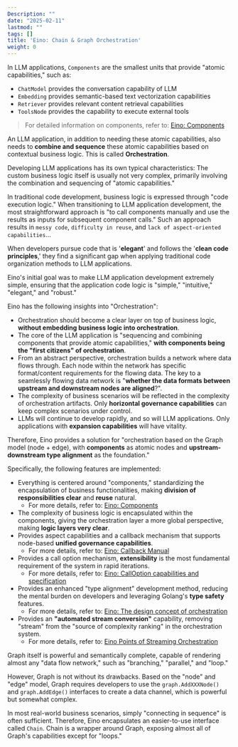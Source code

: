 ```yaml
---
Description: ""
date: "2025-02-11"
lastmod: ""
tags: []
title: 'Eino: Chain & Graph Orchestration'
weight: 0
---
```


In LLM applications, `Components` are the smallest units that provide "atomic capabilities," such as:

- `ChatModel` provides the conversation capability of LLM
- `Embedding` provides semantic-based text vectorization capabilities
- `Retriever` provides relevant content retrieval capabilities
- `ToolsNode` provides the capability to execute external tools

> For detailed information on components, refer to: [Eino: Components](/en/docs/eino/core_modules/components)

An LLM application, in addition to needing these atomic capabilities, also needs to **combine and sequence** these atomic capabilities based on contextual business logic. This is called **Orchestration**.

Developing LLM applications has its own typical characteristics: The custom business logic itself is usually not very complex, primarily involving the combination and sequencing of "atomic capabilities."

In traditional code development, business logic is expressed through "code execution logic." When transitioning to LLM application development, the most straightforward approach is "to call components manually and use the results as inputs for subsequent component calls." Such an approach results in `messy code`, `difficulty in reuse`, and `lack of aspect-oriented capabilities`...

When developers pursue code that is '**elegant**' and follows the '**clean code principles**,' they find a significant gap when applying traditional code organization methods to LLM applications.

Eino's initial goal was to make LLM application development extremely simple, ensuring that the application code logic is "simple," "intuitive," "elegant," and "robust."

Eino has the following insights into "Orchestration":

- Orchestration should become a clear layer on top of business logic, **without embedding business logic into orchestration**.
- The core of the LLM application is "sequencing and combining components that provide atomic capabilities," **with components being the "first citizens" of orchestration**.
- From an abstract perspective, orchestration builds a network where data flows through. Each node within the network has specific format/content requirements for the flowing data. The key to a seamlessly flowing data network is "**whether the data formats between upstream and downstream nodes are aligned**?".
- The complexity of business scenarios will be reflected in the complexity of orchestration artifacts. Only **horizontal governance capabilities** can keep complex scenarios under control.
- LLMs will continue to develop rapidly, and so will LLM applications. Only applications with **expansion capabilities** will have vitality.

Therefore, Eino provides a solution for "orchestration based on the Graph model (node + edge), with **components** as atomic nodes and **upstream-downstream type alignment** as the foundation."

Specifically, the following features are implemented:

- Everything is centered around "components," standardizing the encapsulation of business functionalities, making **division of responsibilities clear** and **reuse** natural.
  - For more details, refer to: [Eino: Components](/en/docs/eino/core_modules/components)
- The complexity of business logic is encapsulated within the components, giving the orchestration layer a more global perspective, making **logic layers very clear**.
- Provides aspect capabilities and a callback mechanism that supports node-based **unified governance capabilities**.
  - For more details, refer to: [Eino: Callback Manual](/en/docs/eino/core_modules/chain_and_graph_orchestration/callback_manual)
- Provides a call option mechanism, **extensibility** is the most fundamental requirement of the system in rapid iterations.
  - For more details, refer to: [Eino: CallOption capabilities and specification](/en/docs/eino/core_modules/chain_and_graph_orchestration/call_option_capabilities)
- Provides an enhanced "type alignment" development method, reducing the mental burden on developers and leveraging Golang's **type safety** features.
  - For more details, refer to: [Eino: The design concept of orchestration](/en/docs/eino/core_modules/chain_and_graph_orchestration/orchestration_design_principles)
- Provides an **"automated stream conversion"** capability, removing "stream" from the "source of complexity ranking" in the orchestration system.
  - For more details, refer to: [Eino Points of Streaming Orchestration](/en/docs/eino/core_modules/chain_and_graph_orchestration/stream_programming_essentials)

Graph itself is powerful and semantically complete, capable of rendering almost any "data flow network," such as "branching," "parallel," and "loop."

However, Graph is not without its drawbacks. Based on the "node" and "edge" model, Graph requires developers to use the `graph.AddXXXNode()` and `graph.AddEdge()` interfaces to create a data channel, which is powerful but somewhat complex.

In most real-world business scenarios, simply "connecting in sequence" is often sufficient. Therefore, Eino encapsulates an easier-to-use interface called `Chain`. Chain is a wrapper around Graph, exposing almost all of Graph's capabilities except for "loops."

